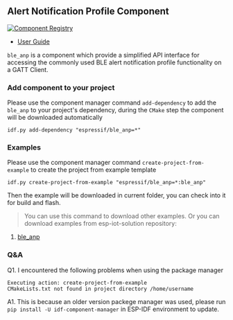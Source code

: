 ## Alert Notification Profile Component

[![Component Registry](https://components.espressif.com/components/espressif/ble_anp/badge.svg)](https://components.espressif.com/components/espressif/ble_anp)

- [User Guide](https://docs.espressif.com/projects/espressif-esp-iot-solution/en/latest/bluetooth/ble_profiles.html)

``ble_anp`` is a component which provide a simplified API interface for accessing the commonly used BLE alert notification profile functionality on a GATT Client.

### Add component to your project

Please use the component manager command `add-dependency` to add the `ble_anp` to your project's dependency, during the `CMake` step the component will be downloaded automatically

```
idf.py add-dependency "espressif/ble_anp=*"
```

### Examples

Please use the component manager command `create-project-from-example` to create the project from example template

```
idf.py create-project-from-example "espressif/ble_anp=*:ble_anp"
```

Then the example will be downloaded in current folder, you can check into it for build and flash.

> You can use this command to download other examples. Or you can download examples from esp-iot-solution repository:
1. [ble_anp](https://github.com/espressif/esp-iot-solution/tree/master/examples/bluetooth/ble_profiles/ble_anp)

### Q&A

Q1. I encountered the following problems when using the package manager

```
Executing action: create-project-from-example
CMakeLists.txt not found in project directory /home/username
```

A1. This is because an older version packege manager was used, please run `pip install -U idf-component-manager` in ESP-IDF environment to update.
